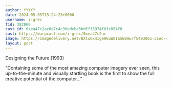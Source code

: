 ```yaml
---
author: YYYYY
date: 2024-05-05T15:24:23+0000
username: i-grec
fid: 382866
cast_id: 0xea47c2ac0e7c4c30edcbe5bdff15974f8fc054f0
cast: https://warpcast.com/i-grec/0xea47c2ac
image: https://imagedelivery.net/BXluQx4ige9GuW0Ia56BHw/f5403061-31ec-4b63-ca4b-0c21b3eede00/original
layout: post
---
```

Designing the Future (1993)  
  
"Containing some of the most amazing computer imagery ever seen, this up-to-the-minute and visually startling book is the first to show the full creative potential of the computer..."  

<img src='https://imagedelivery.net/BXluQx4ige9GuW0Ia56BHw/f5403061-31ec-4b63-ca4b-0c21b3eede00/original' alt='' referrerpolicy='no-referrer'/>